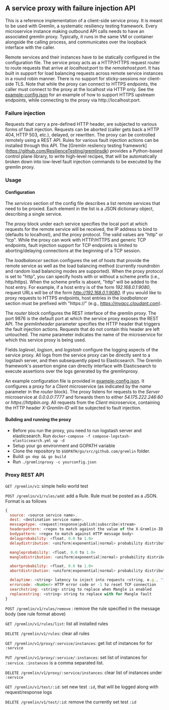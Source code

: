 ## A service proxy with failure injection API

This is a reference implementation of a client-side service proxy. It is
meant to be used with Gremlin, a systematic resiliency testing framework.
Every microservice instance making outbound API calls needs to have an
associated gremlin proxy. Typically, it runs in the same VM or container
alongside the calling process, and communicates over the loopback interface
with the caller.

Remote services and their instances have to be statically configured in the
configuration file.  The service proxy acts as a HTTP/HTTPS request router
to route requests that arrive at _localhost:port_ to the
_remotehost:port_. It has built in support for load balancing requests
across remote service instances in a round robin manner. There is no
support for sticky-sessions nor client-side TLS. Note that while the proxy
can connect to HTTPS endpoints, the caller must connect to the proxy at the
localhost via HTTP only. See the [example-config.json](example-config.json)
for an example of how to support HTTPS upstream endpoints, while connecting
to the proxy via http://localhost:port.

### Failure injection

Requests that carry a pre-defined HTTP header, are subjected to
various forms of fault injection.  Requests can be aborted (caller
gets back a HTTP 404, HTTP 503, etc.), delayed, or rewritten. The
proxy can be controlled remotely using a REST API. Rules for various
fault injection actions can be installed through this API. The
[Gremlin resliency testing framework]
(https://github.com/ResilienceTesting/gremlinsdk) provides a Python-based
control plane library, to write high-level recipes, that will be
automatically broken down into low-level fault injection commands to
be executed by the gremlin proxy.

### Usage

#### Configuration 

The _services_ section of the config file describes a list remote
services that need to be proxied.  Each element in the list is a JSON
dictionary object, describing a single service.

The _proxy_ block under each service specifies the local port at which
requests for the remote service will be received, the IP address to bind to
(defaults to localhost), and the proxy protocol. The valid values are
"http" or "tcp". While the proxy can work with HTTP/HTTPS and generic TCP
endpoints, fault injection support for TCP endpoints is limited to
aborting/delaying connections at the beginning of a TCP session.

The _loadbalancer_ section configures the set of hosts that provide
the remote service as well as the load balancing method (currently
roundrobin and random load balancing modes are supported).  When the proxy
protocol is set to "http", you can specify hosts with or without a
scheme prefix (i.e., http/https). When the scheme prefix is absent,
"http" will be added to the host entry. For example, if a host entry
is of the form _192.168.0.1:9080_, request URLs will be of the form
_http://192.168.0.1:9080_. If you would like to proxy requests to
HTTPS endpoints, host entries in the _loadbalancer_ section must be
prefixed with "https://" (e.g., _https://myacc.cloudant.com_).

The _router_ block configures the REST interface of the gremlin
proxy. The port 9876 is the default port at which the service proxy
exposes the REST API. The _gremlinheader_ parameter specifies the HTTP
header that triggers the fault injection actions. Requests that do not
contain this header are left untouched. The _name_ parameter indicates
the name of the microservice for which this service proxy is being
used.

Fields _loglevel_, _logjson_, and _logstash_ configure the logging
aspects of the service proxy. All logs from the service proxy can be
directly sent to a logstash server, and then subsequently piped to
Elasticsearch.  The Gremlin framework's assertion engine can directly
interface with Elasticsearch to execute assertions over the logs
generated by the gremlinproxy.

An example configuration file is provided in
[example-config.json](example-config.json). It configures a proxy for
a _Client_ microservice (as indicated by the _name_ parameter in the
_router_ block). The proxy listens for requests to the _Server_
microservice at _0.0.0.0:7777_ and forwards them to either
_54.175.222.246:80_ or _https://httpbin.org_. All requests from the
_Client_ microservice, containing the HTTP header _X-Gremlin-ID_ will
be subjected to fault injection.

#### Building and running the proxy
- Before you run the proxy, you need to run logstash server and elasticsearch. Run ``docker-compose -f compose-logstash-elasticsearch.yml up -d``
- Setup your go environment and GOPATH variable
- Clone the repository to ``$GOPATH/go/src/github.com/gremlin`` folder.
- Build: ``go dep && go build``
- Run ``./gremlinproxy -c yourconfig.json``

### Proxy REST API
```GET /gremlin/v1```: simple hello world test

```POST /gremlin/v1/rules/add```: add a Rule. Rule must be posted as a JSON. Format is as follows

```javascript
{
  source: <source service name>,
  dest: <destination service name>,
  messagetype: <request|response|publish|subscribe|stream>
  headerpattern: <regex to match against the value of the X-Gremlin-ID trackingheader present in HTTP headers>
  bodypattern: <regex to match against HTTP message body>
  delayprobability: <float, 0.0 to 1.0>
  delaydistribution: <uniform|exponential|normal> probability distribution function

  mangleprobability: <float, 0.0 to 1.0>
  mangledistribution: <uniform|exponential|normal> probability distribution function

  abortprobability: <float, 0.0 to 1.0>
  abortdistribution: <uniform|exponential|normal> probability distribution function

  delaytime: <string> latency to inject into requests <string, e.g., "10ms", "1s", "5m", "3h", "1s500ms">
  errorcode: <Number> HTTP error code or -1 to reset TCP connection
  searchstring: <string> string to replace when Mangle is enabled
  replacestring: <string> string to replace with for Mangle fault
}
```

```POST /gremlin/v1/rules/remove``` : remove the rule specified in the message body (see rule format above)

```GET /gremlin/v1/rules/list```: list all installed rules

```DELETE /gremlin/v1/rules```: clear all rules

```GET /gremlin/v1/proxy/:service/instances```: get list of instances for for ```:service```

```PUT /gremlin/v1/proxy/:service/:instances```: set list of instances for ```:service```. ```:instances``` is a comma separated list.

```DELETE /gremlin/v1/proxy/:service/instances```: clear list of instances under ```:service```

```GET /gremlin/v1/test/:id```: set new test ```:id```, that will be logged along with request/response logs

```DELETE /gremlin/v1/test/:id```: remove the currently set test ```:id```

